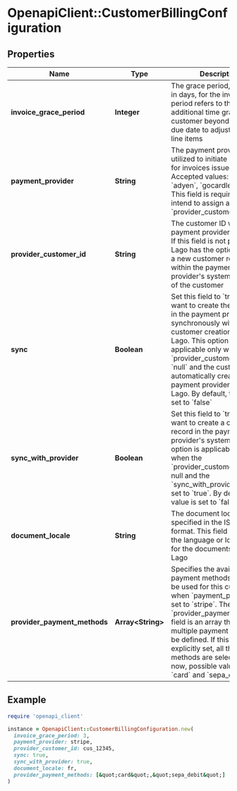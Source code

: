 # OpenapiClient::CustomerBillingConfiguration

## Properties

| Name | Type | Description | Notes |
| ---- | ---- | ----------- | ----- |
| **invoice_grace_period** | **Integer** | The grace period, expressed in days, for the invoice. This period refers to the additional time granted to the customer beyond the invoice due date to adjust usage and line items | [optional] |
| **payment_provider** | **String** | The payment provider utilized to initiate payments for invoices issued by Lago. Accepted values: &#x60;stripe&#x60;, &#x60;adyen&#x60;, &#x60;gocardless&#x60; or null. This field is required if you intend to assign a &#x60;provider_customer_id&#x60;. | [optional] |
| **provider_customer_id** | **String** | The customer ID within the payment provider&#39;s system. If this field is not provided, Lago has the option to create a new customer record within the payment provider&#39;s system on behalf of the customer | [optional] |
| **sync** | **Boolean** | Set this field to &#x60;true&#x60; if you want to create the customer in the payment provider synchronously with the customer creation process in Lago. This option is applicable only when the &#x60;provider_customer_id&#x60; is &#x60;null&#x60; and the customer is automatically created in the payment provider through Lago. By default, the value is set to &#x60;false&#x60; | [optional] |
| **sync_with_provider** | **Boolean** | Set this field to &#x60;true&#x60; if you want to create a customer record in the payment provider&#39;s system. This option is applicable only when the &#x60;provider_customer_id&#x60; is null and the &#x60;sync_with_provider&#x60; field is set to &#x60;true&#x60;. By default, the value is set to &#x60;false&#x60; | [optional] |
| **document_locale** | **String** | The document locale, specified in the ISO 639-1 format. This field represents the language or locale used for the documents issued by Lago | [optional] |
| **provider_payment_methods** | **Array&lt;String&gt;** | Specifies the available payment methods that can be used for this customer when &#x60;payment_provider&#x60; is set to &#x60;stripe&#x60;. The &#x60;provider_payment_methods&#x60; field is an array that allows multiple payment options to be defined. If this field is not explicitly set, all the payment methods are selected. For now, possible values are &#x60;card&#x60; and &#x60;sepa_debit&#x60;. | [optional] |

## Example

```ruby
require 'openapi_client'

instance = OpenapiClient::CustomerBillingConfiguration.new(
  invoice_grace_period: 3,
  payment_provider: stripe,
  provider_customer_id: cus_12345,
  sync: true,
  sync_with_provider: true,
  document_locale: fr,
  provider_payment_methods: [&quot;card&quot;,&quot;sepa_debit&quot;]
)
```

